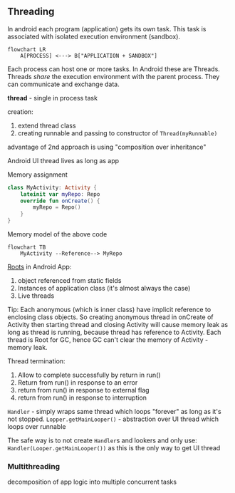 ## Threading

In android each program (application) gets its own task.
This task is associated with isolated execution environment (sandbox).

```mermaid
flowchart LR
    A[PROCESS] <---> B["APPLICATION + SANDBOX"]
```

Each process can host one or more tasks. In Android these are Threads.
Threads _share_ the execution environment with the parent process. They can communicate and exchange data.


**thread** - single in process task

creation:
1. extend thread class
2. creating runnable and passing to constructor of `Thread(myRunnable)`

advantage of 2nd approach is using "composition over inheritance"

Android UI thread lives as long as app

Memory assignment

```kotlin
class MyActivity: Activity {
    lateinit var myRepo: Repo
    override fun onCreate() {
        myRepo = Repo()
    }
}
```

Memory model of the above code
```mermaid
flowchart TB
    MyActivity --Reference--> MyRepo
```

[Roots](../java.md#Memory-Leaks) in Android App:
1. object referenced from static fields
2. Instances of application class (it's almost always the case)
3. Live threads

Tip: Each anonymous (which is inner class) have implicit reference to enclosing class objects. 
So creating anonymous thread in onCreate of Activity then starting thread and closing Activity will cause memory leak as long as thread is running,
because thread has reference to Activity.
Each thread is Root for GC, hence GC can't clear the memory of Activity - memory leak.

Thread termination:
1. Allow to complete successfully by return in run()
2. Return from run() in response to an error
3. return from run() in response to external flag
4. return from run() in response to interruption

`Handler` - simply wraps same thread which loops "forever" as long as it's not stopped.
`Lopper.getMainLooper()` - abstraction over UI thread which loops over runnable

The safe way is to not create `Handler`s and lookers and only use:
`Handler(Looper.getMainLooper())` as this is the only way to get UI thread

### Multithreading

decomposition of app logic into multiple concurrent tasks


